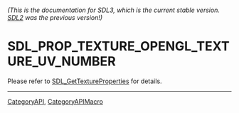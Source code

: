 ###### (This is the documentation for SDL3, which is the current stable version. [SDL2](https://wiki.libsdl.org/SDL2/) was the previous version!)
# SDL_PROP_TEXTURE_OPENGL_TEXTURE_UV_NUMBER

Please refer to [SDL_GetTextureProperties](SDL_GetTextureProperties) for details.

----
[CategoryAPI](CategoryAPI), [CategoryAPIMacro](CategoryAPIMacro)

